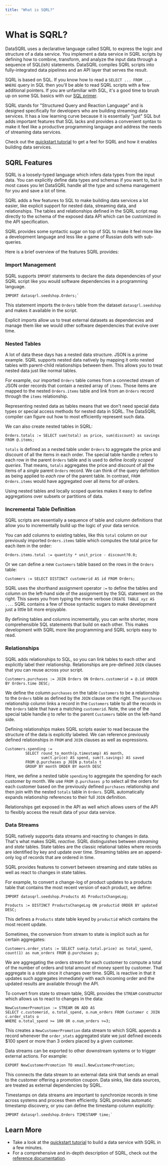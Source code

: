 ```yaml
---
title: "What is SQRL?"
---
```


# What is SQRL?

DataSQRL uses a declarative language called SQRL to express the logic and structure of a data service. You implement a data service in SQRL scripts by defining how to combine, transform, and analyze the input data through a sequence of SQL(ish) statements. DataSQRL compiles SQRL scripts into fully-integrated data pipelines and an API layer that serves the result.

SQRL is based on SQL. If you know how to read a `SELECT ... FROM ... WHERE` query in SQL then you'll be able to read SQRL scripts with a few additional pointers. If you are unfamiliar with SQL, it's a good time to brush up on some SQL basics with our [SQL primer](/docs/reference/sqrl/sql-primer).

SQRL stands for "Structured Query and Reaction Language" and is designed specifically for developers who are building streaming data services. It has a low learning curve because it is essentially "just" SQL but adds important features that SQL lacks and provides a convenient syntax to make it feel like a productive programming language and address the needs of streaming data services.

Check out the [quickstart tutorial](../quickstart) to get a feel for SQRL and how it enables building data services.


## SQRL Features

SQRL is a loosely-typed language which infers data types from the input data. You can explicitly define data types and schemas if you want to, but in most cases you let DataSQRL handle all the type and schema management for you and save a lot of time.

SQRL adds a few features to SQL to make building data services a lot easier, like explicit support for nested data, streaming data, and relationships. The tables and relationships defined in the SQRL script map directly to the schema of the exposed data API which can be customized in the API specification. 

SQRL provides some syntactic sugar on top of SQL to make it feel more like a development language and less like a game of Russian dolls with sub-queries.

Here is a brief overview of the features SQRL provides:

### Import Management

SQRL supports `IMPORT` statements to declare the data dependencies of your SQRL script like you would software dependencies in a programming language.

```sqrl
IMPORT datasqrl.seedshop.Orders;`
```
This statement imports the `Orders` table from the dataset `datasqrl.seedshop` and makes it available in the script.

Explicit imports allow us to treat external datasets as dependencies and manage them like we would other software dependencies that evolve over time.

### Nested Tables

A lot of data these days has a nested data structure. JSON is a prime example. SQRL supports nested data natively by mapping it onto nested tables with parent-child relationships between them. This allows you to treat nested data just like normal tables.

For example, our imported `Orders` table comes from a connected stream of JSON order records that contain a nested array of `items`. Those items are mapped to the nested `Orders.items` table and link from an `Orders` record through the `items` relationship.

Representing nested data as tables means that we don't need special data types or special access methods for nested data in SQRL. The DataSQRL compiler can figure out how to most efficiently represent such data.

We can also create nested tables in SQRL:
```sqrl
Orders.totals := SELECT sum(total) as price, sum(discount) as savings FROM @.items;
```
`totals` is defined as a nested table under `Orders` to aggregate the price and discount of all the items in each order. The special table handle `@` refers to each row in the parent `Orders` table and is used to define *locally scoped queries*. That means, `totals` aggregates the price and discount of all the items of a *single* parent `Orders` record. We can think of the query definition as being applied to *each row* of the parent table. In contrast, `FROM Orders.items` would have aggregated over all items for *all* orders.

Using nested tables and locally scoped queries makes it easy to define aggregations over subsets or partitions of data.

### Incremental Table Definition

SQRL scripts are essentially a sequence of table and column definitions that allow you to incrementally build up the logic of your data service.

You can add columns to existing tables, like this `total` column on our previously imported `Orders.items` table which computes the total price for each item in the order:

```sqrl
Orders.items.total := quantity * unit_price - discount?0.0;
```

Or we can define a new `Customers` table based on the rows in the `Orders` table:

```sqrl
Customers := SELECT DISTINCT customerid AS id FROM Orders;
```

SQRL uses the shorthand assignment operator `:=` to define the tables and column on the left-hand side of the assignment by the SQL statement on the right. This saves you from typing the more verbose `CREATE TABLE xyz AS ...`. SQRL contains a few of those syntactic sugars to make development just a little bit more enjoyable. 

By defining tables and columns incrementally, you can write shorter, more comprehensible SQL statements that build on each other. This makes development with SQRL more like programming and SQRL scripts easy to read.

### Relationships

SQRL adds relationships to SQL, so you can link tables to each other and explicitly label their relationship.
Relationships are pre-defined `JOIN` clauses that you can reuse across your script.

```sqrl
Customers.purchases := JOIN Orders ON Orders.customerid = @.id ORDER BY Orders.time DESC;
```

We define the column `purchases` on the table `Customers` to be a relationship to the `Orders` table as defined by the `JOIN` clause on the right. The `purchases` relationship column links a record in the `Customers` table to all the records in the `Orders` table that have a matching `customerid`. Note, the use of the special table handle `@` to refer to the parent `Customers` table on the left-hand side.

Defining relationships makes SQRL scripts easier to read because the structure of the data is explicitly labeled. We can reference previously defined relationships in `FROM` and `JOIN` clauses as well as expressions.

```sqrl
Customers.spending :=
         SELECT round_to_month(p.timestamp) AS month,
                sum(t.price) AS spend, sum(t.savings) AS saved
         FROM @.purchases p JOIN p.totals t
         GROUP BY month ORDER BY month DESC
```

Here, we define a nested table `spending` to aggregate the spending for each customer by month. We use `FROM @.purchases p` to select all the orders for each customer based on the previously defined `purchases` relationship and then join with the nested `totals` table in `Orders`. SQRL automatically expands relationship references to their full `JOIN` definition.

Relationships get exposed in the API as well which allows users of the API to flexibly access the result data of your data service.

### Data Streams

SQRL natively supports data streams and reacting to changes in data. That's what makes SQRL *reactive*. SQRL distinguishes between *streaming* and *state* tables. State tables are the classic relational tables where records are identified by key and update over time. Streaming tables are an append-only log of records that are ordered in time.

SQRL provides features to convert between streaming and state tables as well as react to changes in state tables.

For example, to convert a change-log of product updates to a products table that contains the most recent version of each product, we define:
```sqrl
IMPORT datasqrl.seedshop.Products AS ProductsChangeLog;

Products := DISTINCT ProductsChangeLog ON productid ORDER BY updated DESC;
```

This defines a `Products` state table keyed by `productid` which contains the most recent update.

Sometimes, the conversion from stream to state is implicit such as for certain aggregates:
```sqrl
Customers.order_stats := SELECT sum(p.total.price) as total_spend, count(1) as num_orders FROM @.purchases p;
```
We are aggregating the orders stream for each customer to compute a total of the number of orders and total amount of money spent by customer. That aggregate is a state since it changes over time. SQRL is reactive in that it updates such aggregates immediately with each incoming order and the updated results are available through the API.

To convert from state to stream table, SQRL provides the `STREAM` constructor which allows us to react to changes in the data:

```sqrl
NewCustomerPromotion := STREAM ON ADD AS
SELECT c.customerid, o.total_spend, o.num_orders FROM Customer c JOIN c.order_stats o
WHERE o.total_spend >= 100 OR o.num_orders >=3;
```

This creates a `NewCustomerPromotion` data stream to which SQRL appends a record whenever the `order_stats` aggregated state we just defined exceeds $100 spent or more than 3 orders placed by a given customer. 

Data streams can be exported to other downstream systems or to trigger external actions. For example:
```sqrl
EXPORT NewCustomerPromotion TO email.NewCustomerPromotion;
```
This connects the data stream to an external data sink that sends an email to the customer offering a promotion coupon. Data sinks, like data sources, are treated as external dependencies by SQRL.

Timestamps on data streams are important to synchronize records in time across systems and process them efficiently. SQRL provides automatic timestamp discovery, or you can define the timestamp column explicitly:
```sqrl
IMPORT datasqrl.seedshop.Orders TIMESTAMP time;`
```

## Learn More

* Take a look at the [quickstart tutorial](../quickstart) to build a data service with SQRL in a few minutes.
* For a comprehensive and in-depth description of SQRL, check out the [reference documentation](/docs/reference/sqrl/overview).


<!--
## Why SQRL?

Do we really need another language to build data services? We asked ourselves that question a lot. That's why we designed SQRL to be an upgrade to SQL rather than a new language. 

We think SQL is great. It is expressive and concise. It focuses on *what* you need to do with the data and doesn't slow you down with the *how* it should get done. And if you are working with data, you likely know SQL already or will have to learn it eventually.

But for software development, SQL is just a bit awkward. It was designed for expressing one-off queries, doesn't have a lot of constructs to build incrementally, and complex queries often end up looking pretty harrowing. Plus, it's a bit outdated and doesn't support popular concepts like relationships.

SQRL fixes that. It takes the good of SQL and adds some features that are missing or useful for developers implementing data services. But the extensions that SQRL adds are fully backwards compatible. In fact, you can take an SQRL script and compile it into vanilla SQL. That's essentially what the DataSQRL compiler does (plus some extra optimization). The result won't look pretty but it goes to show that there is nothing "magical" about SQRL. It's a developer-focused upgrade to SQL.

-->